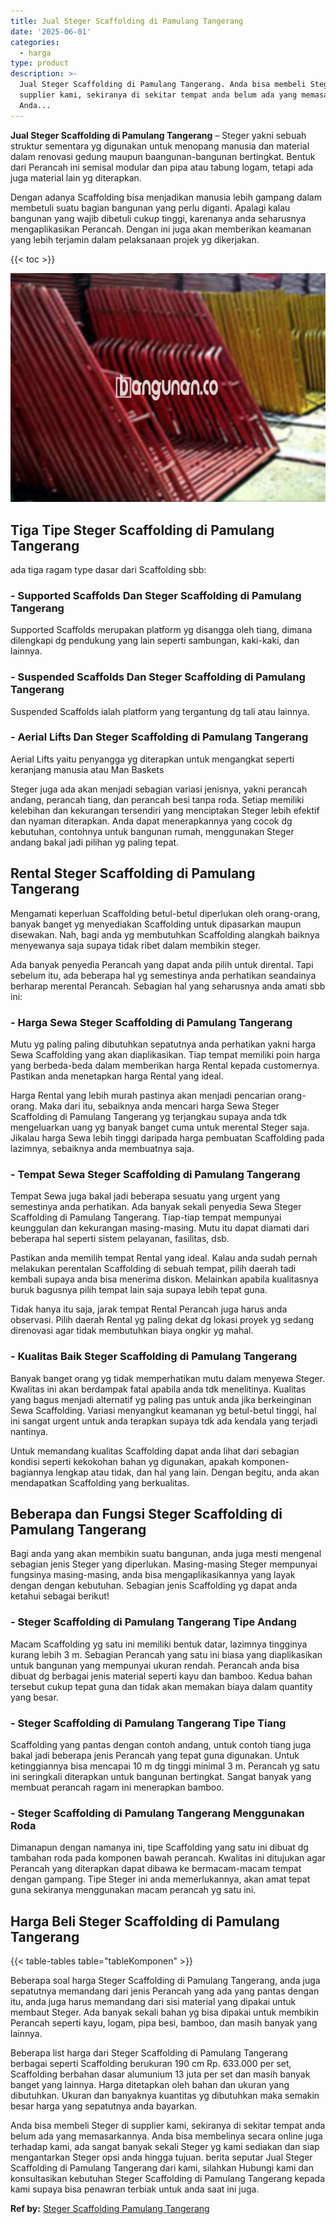 ```yaml
---
title: Jual Steger Scaffolding di Pamulang Tangerang
date: '2025-06-01'
categories:
  - harga
type: product
description: >-
  Jual Steger Scaffolding di Pamulang Tangerang. Anda bisa membeli Steger di
  supplier kami, sekiranya di sekitar tempat anda belum ada yang memasarkannya.
  Anda...
---
```


**Jual Steger Scaffolding di Pamulang Tangerang** – Steger yakni sebuah struktur sementara yg digunakan untuk menopang manusia dan material dalam renovasi gedung maupun baangunan-bangunan bertingkat. Bentuk dari Perancah ini semisal modular dan pipa atau tabung logam, tetapi ada juga material lain yg diterapkan.

Dengan adanya Scaffolding bisa menjadikan manusia lebih gampang dalam membetuli suatu bagian bangunan yang perlu diganti. Apalagi kalau bangunan yang wajib dibetuli cukup tinggi, karenanya anda seharusnya mengaplikasikan Perancah. Dengan ini juga akan memberikan keamanan yang lebih terjamin dalam pelaksanaan projek yg dikerjakan.

{{< toc >}}

![Jual Steger Scaffolding di Pamulang Tangerang](/images/sewa-scaffolding-steger-30.png)

## Tiga Tipe Steger Scaffolding di Pamulang Tangerang

ada tiga ragam type dasar dari Scaffolding sbb:

### \- Supported Scaffolds Dan Steger Scaffolding di Pamulang Tangerang

Supported Scaffolds merupakan platform yg disangga oleh tiang, dimana dilengkapi dg pendukung yang lain seperti sambungan, kaki-kaki, dan lainnya.

### \- Suspended Scaffolds Dan Steger Scaffolding di Pamulang Tangerang

Suspended Scaffolds ialah platform yang tergantung dg tali atau lainnya.

### \- Aerial Lifts Dan Steger Scaffolding di Pamulang Tangerang

Aerial Lifts yaitu penyangga yg diterapkan untuk mengangkat seperti keranjang manusia atau Man Baskets

Steger juga ada akan menjadi sebagian variasi jenisnya, yakni perancah andang, perancah tiang, dan perancah besi tanpa roda. Setiap memiliki kelebihan dan kekurangan tersendiri yang menciptakan Steger lebih efektif dan nyaman diterapkan. Anda dapat menerapkannya yang cocok dg kebutuhan, contohnya untuk bangunan rumah, menggunakan Steger andang bakal jadi pilihan yg paling tepat.

## Rental Steger Scaffolding di Pamulang Tangerang

Mengamati keperluan Scaffolding betul-betul diperlukan oleh orang-orang, banyak banget yg menyediakan Scaffolding untuk dipasarkan maupun disewakan. Nah, bagi anda yg membutuhkan Scaffolding alangkah baiknya menyewanya saja supaya tidak ribet dalam membikin steger.

Ada banyak penyedia Perancah yang dapat anda pilih untuk dirental. Tapi sebelum itu, ada beberapa hal yg semestinya anda perhatikan seandainya berharap merental Perancah. Sebagian hal yang seharusnya anda amati sbb ini:

### \- Harga Sewa Steger Scaffolding di Pamulang Tangerang

Mutu yg paling paling dibutuhkan sepatutnya anda perhatikan yakni harga Sewa Scaffolding yang akan diaplikasikan. Tiap tempat memiliki poin harga yang berbeda-beda dalam memberikan harga Rental kepada customernya. Pastikan anda menetapkan harga Rental yang ideal.

Harga Rental yang lebih murah pastinya akan menjadi pencarian orang-orang. Maka dari itu, sebaiknya anda mencari harga Sewa Steger Scaffolding di Pamulang Tangerang yg terjangkau supaya anda tdk mengeluarkan uang yg banyak banget cuma untuk merental Steger saja. Jikalau harga Sewa lebih tinggi daripada harga pembuatan Scaffolding pada lazimnya, sebaiknya anda membuatnya saja.

### \- Tempat Sewa Steger Scaffolding di Pamulang Tangerang

Tempat Sewa juga bakal jadi beberapa sesuatu yang urgent yang semestinya anda perhatikan. Ada banyak sekali penyedia Sewa Steger Scaffolding di Pamulang Tangerang. Tiap-tiap tempat mempunyai keunggulan dan kekurangan masing-masing. Mutu itu dapat diamati dari beberapa hal seperti sistem pelayanan, fasilitas, dsb.

Pastikan anda memilih tempat Rental yang ideal. Kalau anda sudah pernah melakukan perentalan Scaffolding di sebuah tempat, pilih daerah tadi kembali supaya anda bisa menerima diskon. Melainkan apabila kualitasnya buruk bagusnya pilih tempat lain saja supaya lebih tepat guna.

Tidak hanya itu saja, jarak tempat Rental Perancah juga harus anda observasi. Pilih daerah Rental yg paling dekat dg lokasi proyek yg sedang direnovasi agar tidak membutuhkan biaya ongkir yg mahal.

### \- Kualitas Baik Steger Scaffolding di Pamulang Tangerang

Banyak banget orang yg tidak memperhatikan mutu dalam menyewa Steger. Kwalitas ini akan berdampak fatal apabila anda tdk menelitinya. Kualitas yang bagus menjadi alternatif yg paling pas untuk anda jika berkeinginan Sewa Scaffolding. Variasi menyangkut keamanan yg betul-betul tinggi, hal ini sangat urgent untuk anda terapkan supaya tdk ada kendala yang terjadi nantinya.

Untuk memandang kualitas Scaffolding dapat anda lihat dari sebagian kondisi seperti kekokohan bahan yg digunakan, apakah komponen-bagiannya lengkap atau tidak, dan hal yang lain. Dengan begitu, anda akan mendapatkan Scaffolding yang berkualitas.

## Beberapa dan Fungsi Steger Scaffolding di Pamulang Tangerang

Bagi anda yang akan membikin suatu bangunan, anda juga mesti mengenal sebagian jenis Steger yang diperlukan. Masing-masing Steger mempunyai fungsinya masing-masing, anda bisa mengaplikasikannya yang layak dengan dengan kebutuhan. Sebagian jenis Scaffolding yg dapat anda ketahui sebagai berikut!

### \- Steger Scaffolding di Pamulang Tangerang Tipe Andang

Macam Scaffolding yg satu ini memiliki bentuk datar, lazimnya tingginya kurang lebih 3 m. Sebagian Perancah yang satu ini biasa yang diaplikasikan untuk bangunan yang mempunyai ukuran rendah. Perancah anda bisa dibuat dg berbagai jenis material seperti kayu dan bamboo. Kedua bahan tersebut cukup tepat guna dan tidak akan memakan biaya dalam quantity yang besar.

### \- Steger Scaffolding di Pamulang Tangerang Tipe Tiang

Scaffolding yang pantas dengan contoh andang, untuk contoh tiang juga bakal jadi beberapa jenis Perancah yang tepat guna digunakan. Untuk ketinggiannya bisa mencapai 10 m dg tinggi minimal 3 m. Perancah yg satu ini seringkali diterapkan untuk bangunan bertingkat. Sangat banyak yang membuat perancah ragam ini menerapkan bamboo.

### \- Steger Scaffolding di Pamulang Tangerang Menggunakan Roda

Dimanapun dengan namanya ini, tipe Scaffolding yang satu ini dibuat dg tambahan roda pada komponen bawah perancah. Kwalitas ini ditujukan agar Perancah yang diterapkan dapat dibawa ke bermacam-macam tempat dengan gampang. Tipe Steger ini anda memerlukannya, akan amat tepat guna sekiranya menggunakan macam perancah yg satu ini.

## Harga Beli Steger Scaffolding di Pamulang Tangerang

{{< table-tables table="tableKomponen" >}}

Beberapa soal harga Steger Scaffolding di Pamulang Tangerang, anda juga sepatutnya memandang dari jenis Perancah yang ada yang pantas dengan itu, anda juga harus memandang dari sisi material yang dipakai untuk membaut Steger. Ada banyak sekali bahan yg bisa dipakai untuk membikin Perancah seperti kayu, logam, pipa besi, bamboo, dan masih banyak yang lainnya.

Beberapa list harga dari Steger Scaffolding di Pamulang Tangerang berbagai seperti Scaffolding berukuran 190 cm Rp. 633.000 per set, Scaffolding berbahan dasar alumunium 13 juta per set dan masih banyak banget yang lainnya. Harga ditetapkan oleh bahan dan ukuran yang dibutuhkan. Ukuran dan banyaknya kuantitas yg dibutuhkan maka semakin besar harga yang sepatutnya anda bayarkan.

Anda bisa membeli Steger di supplier kami, sekiranya di sekitar tempat anda belum ada yang memasarkannya. Anda bisa membelinya secara online juga terhadap kami, ada sangat banyak sekali Steger yg kami sediakan dan siap mengantarkan Steger opsi anda hingga tujuan. berita seputar Jual Steger Scaffolding di Pamulang Tangerang dari kami, silahkan Hubungi kami dan konsultasikan kebutuhan Steger Scaffolding di Pamulang Tangerang kepada kami supaya bisa penawran terbiak untuk anda saat ini juga.

**Ref by:** [Steger Scaffolding Pamulang Tangerang](https://id.wikipedia.org/wiki/Steger)
